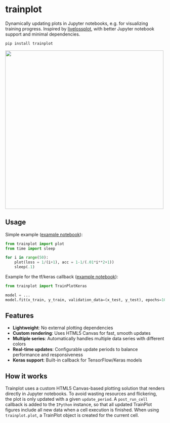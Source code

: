 # trainplot

Dynamically updating plots in Jupyter notebooks, e.g. for visualizing training progress. Inspired by [livelossplot](https://github.com/stared/livelossplot), with better Jupyter notebook support and minimal dependencies.

```bash
pip install trainplot
```

<img src="https://github.com/JonasLoos/trainplot/assets/33965649/935e8d52-0c37-4469-9cb8-24fa77b467ff" width="500">


## Usage

Simple example ([example notebook](examples/basic-example.ipynb)):

```python
from trainplot import plot
from time import sleep

for i in range(50):
    plot(loss = 1/(i+1), acc = 1-1/(.01*i**2+1))
    sleep(.1)
```

Example for the tf/keras callback ([example notebook](examples/tf-keras-mnist-example.ipynb)):

```python
from trainplot import TrainPlotKeras

model = ...
model.fit(x_train, y_train, validation_data=(x_test, y_test), epochs=10, callbacks=[TrainPlotKeras()])
```


## Features

* **Lightweight**: No external plotting dependencies
* **Custom rendering**: Uses HTML5 Canvas for fast, smooth updates
* **Multiple series**: Automatically handles multiple data series with different colors
* **Real-time updates**: Configurable update periods to balance performance and responsiveness
* **Keras support**: Built-in callback for TensorFlow/Keras models

## How it works

Trainplot uses a custom HTML5 Canvas-based plotting solution that renders directly in Jupyter notebooks. To avoid wasting resources and flickering, the plot is only updated with a given `update_period`. A `post_run_cell` callback is added to the `IPython` instance, so that all updated TrainPlot figures include all new data when a cell execution is finished. When using `trainplot.plot`, a TrainPlot object is created for the current cell.
